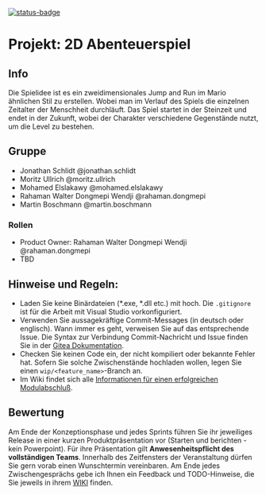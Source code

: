 [![status-badge](https://ci.aes.th-owl.de/api/badges/9/status.svg)](https://ci.aes.th-owl.de/repos/9)
# Projekt: 2D Abenteuerspiel



## Info
Die Spielidee ist es ein zweidimensionales Jump and Run im Mario ähnlichen Stil zu erstellen. Wobei man im Verlauf des Spiels die einzelnen Zeitalter der 
Menschheit durchläuft. Das Spiel startet in der Steinzeit und endet in der Zukunft, wobei der Charakter verschiedene Gegenstände nutzt, um die Level zu 
bestehen. 


## Gruppe

- Jonathan Schlidt @jonathan.schlidt
- Moritz Ullrich @moritz.ullrich
- Mohamed Elslakawy @mohamed.elslakawy
- Rahaman Walter Dongmepi Wendji @rahaman.dongmepi
- Martin Boschmann @martin.boschmann

### Rollen 

- Product Owner: Rahaman Walter Dongmepi Wendji @rahaman.dongmepi
- TBD


## Hinweise und Regeln:

* Laden Sie keine Binärdateien (*.exe, *.dll etc.) mit hoch. Die `.gitignore` ist für die Arbeit mit Visual Studio vorkonfiguriert.
* Verwenden Sie aussagekräftige Commit-Messages (in deutsch oder englisch). Wann immer es geht, verweisen Sie auf das entsprechende Issue. Die Syntax zur Verbindung Commit-Nachricht und Issue finden Sie in der [Gitea Dokumentation](https://docs.gitea.com/next/usage/automatically-linked-references).
* Checken Sie keinen Code ein, der nicht kompiliert oder bekannte Fehler hat. Sofern Sie solche Zwischenstände hochladen wollen, legen Sie einen `wip/<feature_name>`-Branch an.
* Im Wiki findet sich alle [Informationen für einen erfolgreichen Modulabschluß](../../../wiki/Modulvorgaben).

## Bewertung
Am Ende der Konzeptionsphase und jedes Sprints führen Sie ihr jeweiliges Release in einer kurzen Produktpräsentation vor (Starten und berichten - kein Powerpoint). Für ihre Präsentation gilt **Anwesenheitspflicht des vollständigen Teams**. 
Innerhalb des Zeitfensters der Veranstaltung dürfen Sie gern vorab einen Wunschtermin vereinbaren.
Am Ende jedes Zwischengesprächs gebe ich Ihnen ein Feedback und TODO-Hinweise, die Sie jeweils in ihrem [WIKI](../../../wiki) finden.
